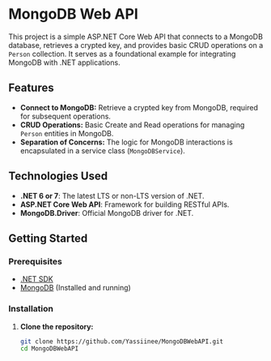 # MongoDB Web API

This project is a simple ASP.NET Core Web API that connects to a MongoDB database, retrieves a crypted key, and provides basic CRUD operations on a `Person` collection. It serves as a foundational example for integrating MongoDB with .NET applications.

## Features

- **Connect to MongoDB:** Retrieve a crypted key from MongoDB, required for subsequent operations.
- **CRUD Operations:** Basic Create and Read operations for managing `Person` entities in MongoDB.
- **Separation of Concerns:** The logic for MongoDB interactions is encapsulated in a service class (`MongoDBService`).

## Technologies Used

- **.NET 6 or 7**: The latest LTS or non-LTS version of .NET.
- **ASP.NET Core Web API**: Framework for building RESTful APIs.
- **MongoDB.Driver**: Official MongoDB driver for .NET.

## Getting Started

### Prerequisites

- [.NET SDK](https://dotnet.microsoft.com/download)
- [MongoDB](https://www.mongodb.com/try/download/community) (Installed and running)

### Installation

1. **Clone the repository:**

   ```bash
   git clone https://github.com/Yassiinee/MongoDBWebAPI.git
   cd MongoDBWebAPI
